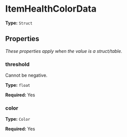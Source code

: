 # ItemHealthColorData

**Type:** `Struct`

## Properties

*These properties apply when the value is a struct/table.*

### threshold

Cannot be negative.

**Type:** `float`

**Required:** Yes

### color

**Type:** `Color`

**Required:** Yes

